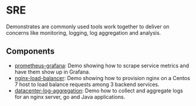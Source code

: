 # SRE

Demonstrates are commonly used tools work together to deliver on concerns like monitoring, logging, log aggregation and analysis.

## Components

- [prometheus-grafana](./prometheus-grafana/README.md): Demo showing how to scrape service metrics and have them show up in Grafana.
- [nginx-load-balancer](./nginx-load-balancer/README.md): Demo showing how to provision nginx on a Centos 7 host to load balance requests among 3 backend services.
- [datacenter-log-aggregation](./datacenter-log-aggregation/README.md): Demo how to collect and aggregate logs for an nginx server, go and Java applications.
